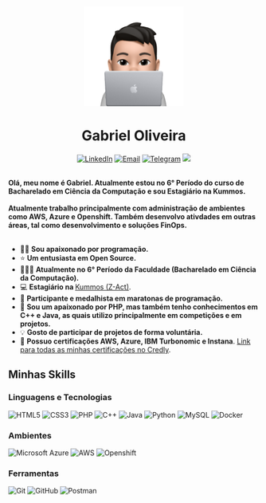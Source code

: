 <div>
    <div align=center>
        <img src="Imagem.png" alt="Profile Image" height="200">
    </div>
    <div align=center>
        <h1>Gabriel Oliveira</h1>
    </div>
    <div align=center>
        <a href="https://www.linkedin.com/in/gabrieloliveiranr/"><img src="https://img.shields.io/badge/Linkedin-0077b5?style=flat&logo=linkedin" alt="LinkedIn" /></a>
        <a href="mailto:gabrielmessias.ws@gmail.com"><img src="https://img.shields.io/badge/Email-e95629?style=flat&logo=Gmail&logoColor=white" alt="Email" /></a>
        <a href="https://t.me/ueegabriel"><img src="https://img.shields.io/badge/Telegram-0088cc?style=flat&logo=telegram&logoColor=white" alt="Telegram" /></a>
        <img src="https://visitor-badge.laobi.icu/badge?page_id=gabrielws" />
    </div>
    <div align=left>
        <br>
        <p>
            <strong>
                Olá, meu nome é Gabriel. Atualmente estou no 6° Período do curso de Bacharelado em Ciência da Computação e sou Estagiário na Kummos.<br><br>
                Atualmente trabalho principalmente com administração de ambientes como AWS, Azure e Openshift. Também desenvolvo ativdades em outras áreas, tal como desenvolvimento e soluções FinOps.<br><br>
            </strong>
        </p>
        <ul>
            <li>👨‍💻 <b>Sou apaixonado por programação.</b></li>
            <li>⭐️ <b>Um entusiasta em Open Source.</b></li>
            <li>🧑🏻‍🎓 <b>Atualmente no 6° Período da Faculdade (Bacharelado em Ciência da Computação).</b></li>
            <li>💻 <b>Estagiário na </b><a target="_blank" href="https://www.linkedin.com/company/z-act/">Kummos (Z-Act)</a>.</li>
            <li>🥇 <b>Participante e medalhista em maratonas de programação.</b></li>
            <li>💙 <b>Sou um apaixonado por PHP, mas também tenho conhecimentos em C++ e Java, as quais utilizo principalmente em competições e em projetos.</b></li>
            <li>💡 <b>Gosto de participar de projetos de forma voluntária.</b></li>
            <li>📄 <b>Possuo certificações AWS, Azure, IBM Turbonomic e Instana</b>. <a href="https://www.credly.com/users/gabriel.oliveira">Link para todas as minhas certificações no Credly</a>.</li>
        </ul>
    </div>
    <div align=left>
        <h2>Minhas Skills</h2>
        <div>
            <h3>Linguagens e Tecnologias</h3>
            <img src="https://img.shields.io/badge/HTML5-E34F26?style=flat&logo=html5&logoColor=white" alt="HTML5">
            <img src="https://img.shields.io/badge/CSS3-1572B6?style=flat&logo=css3&logoColor=white" alt="CSS3">
            <img src="https://img.shields.io/badge/PHP-777BB4?style=flat&logo=php&logoColor=white" alt="PHP">
            <img src="https://img.shields.io/badge/C%2B%2B-00599C?style=flat&logo=c%2B%2B&logoColor=white" alt="C++">
            <img src="https://img.shields.io/badge/Java-ED8B00?style=flat&logo=openjdk&logoColor=white" alt="Java">
            <img src="https://img.shields.io/badge/Python-14354C?style=flat&logo=python&logoColor=white" alt="Python">
            <!-- <img src="https://img.shields.io/badge/JavaScript-323330?style=flat&logo=javascript&logoColor=F7DF1E" alt="Javascript"> -->
            <img src="https://img.shields.io/badge/MySQL-005C84?style=flat&logo=mysql&logoColor=white" alt="MySQL">
            <img src="https://img.shields.io/badge/docker-%230db7ed.svg?style=flat&logo=docker&logoColor=white" alt="Docker">
        </div>
        <div>
            <h3>Ambientes</h3>
            <img src="https://img.shields.io/badge/Microsoft%20Azure-0089D6?style=flat&logo=microsoft-azure&logoColor=white" alt="Microsoft Azure">
            <img src="https://img.shields.io/badge/Amazon_AWS-232F3E?style=flat&logo=amazon-aws&logoColor=white" alt="AWS">
            <img src="https://img.shields.io/badge/Red%20Hat%20Openshift-EE0000?style=flat&logo=redhat&logoColor=white" alt="Openshift">
        </div>
        <div>
            <h3>Ferramentas</h3>
            <img src="https://img.shields.io/badge/GIT-E44C30?style=flat&logo=git&logoColor=white" alt="Git">
            <img src="https://img.shields.io/badge/GitHub-100000?style=flat&logo=github&logoColor=white" alt="GitHub">
            <img src="https://img.shields.io/badge/Postman-FF6C37?style=flat&logo=postman&logoColor=white" alt="Postman">
        </div>
    </div>
</div>

